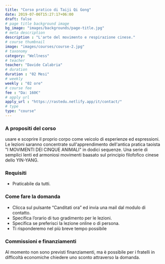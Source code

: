 ```yaml
---
title: "Corso pratico di Taiji Qi Gong"
date: 2019-07-06T15:27:17+06:00
draft: false
# page title background image
bg_image: "images/backgrounds/page-title.jpg"
# meta description
description : "L'arte del movimento e respirazione cinese."
# course thumbnail
image: "images/courses/course-2.jpg"
# taxonomy
category: "Wellness"
# teacher
teacher: "Davide Calabria"
# duration
duration : "02 Mesi"
# weekly
weekly : "02 ore"
# course fee
fee : "Da: 160€"
# apply url
apply_url : "https://rastedu.netlify.app/it/contact/"
# type
type: "course"
---
```



### A propositi del corso

usare e scoprire il proprio corpo come veicolo di esperienze ed espressioni. Le lezioni saranno concentrate sull'apprendimento dell'antica pratica taoista "I MOVIMENTI DEI CINQUE ANIMALI" in dodici sequenze. 
Una serie di semplici lenti ed armoniosi movimenti baasato sul principio filofofico cinese dello YIN-YANG.


### Requisiti

* Praticabile da tutti.


### Come fare la domanda

* Clicca sul pulsante “Canditati ora” ed invia una mail dal modulo di contatto.
* Specifica l’orario di tuo gradimento per le lezioni.
* Specifica se preferisci la lezione online o di persona.
* Ti risponderemo nel più breve tempo possibile

### Commissioni e finanziamenti 

Al momento non sono previsti finanziamenti, ma è possibile per i fratelli in difficoltà economiche chiedere uno sconto attraverso la domanda.


